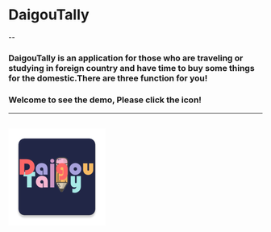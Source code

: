 # DaigouTally
--
### DaigouTally is an application for those who are traveling or studying in foreign country and have time to buy some things for the domestic.There are three function for you!  
### Welcome to see the demo, Please click the icon!
----------------------------------------
[![](/app/src/main/res/mipmap-xxxhdpi/ic_launcher.png "Click here to see demo!")][demo]
---------------------------------------

[demo]:https://www.bilibili.com/video/av47418545/ "demo"
